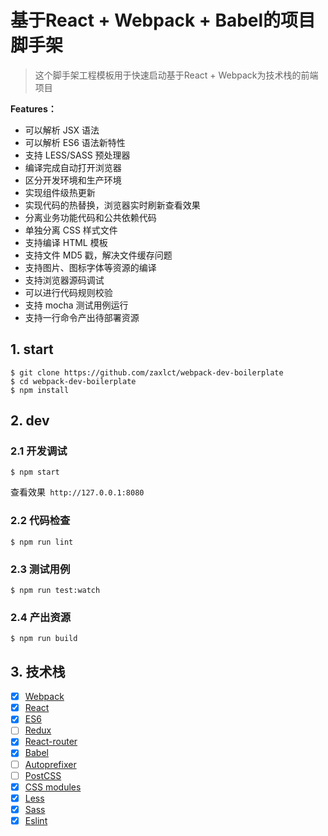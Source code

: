 # 基于React + Webpack + Babel的项目脚手架

> 这个脚手架工程模板用于快速启动基于React + Webpack为技术栈的前端项目

**Features：**

- 可以解析 JSX 语法
- 可以解析 ES6 语法新特性
- 支持 LESS/SASS 预处理器
- 编译完成自动打开浏览器
- 区分开发环境和生产环境
- 实现组件级热更新
- 实现代码的热替换，浏览器实时刷新查看效果
- 分离业务功能代码和公共依赖代码
- 单独分离 CSS 样式文件
- 支持编译 HTML 模板
- 支持文件 MD5 戳，解决文件缓存问题
- 支持图片、图标字体等资源的编译
- 支持浏览器源码调试
- 可以进行代码规则校验
- 支持 mocha 测试用例运行
- 支持一行命令产出待部署资源

## 1. start

```
$ git clone https://github.com/zaxlct/webpack-dev-boilerplate
$ cd webpack-dev-boilerplate
$ npm install
```
## 2. dev
### 2.1 开发调试
```
$ npm start
```

查看效果` http://127.0.0.1:8080`

### 2.2 代码检查
```
$ npm run lint
```

### 2.3 测试用例
```
$ npm run test:watch
```

### 2.4 产出资源
```
$ npm run build
```

## 3. 技术栈

- [x] [Webpack](https://webpack.github.io)
- [x] [React](https://facebook.github.io/react/)
- [x] [ES6](http://es6.ruanyifeng.com/)
- [ ] [Redux](https://github.com/rackt/redux)
- [x] [React-router](https://github.com/rackt/react-router-redux)
- [x] [Babel](https://babeljs.io/)
- [ ] [Autoprefixer](https://github.com/postcss/autoprefixer)
- [ ] [PostCSS](https://github.com/postcss/postcss)
- [x] [CSS modules](https://github.com/outpunk/postcss-modules)
- [x] [Less](https://github.com/less/less.js)
- [x] [Sass](https://github.com/sass/node-sass)
- [x] [Eslint](https://github.com/eslint/eslint)
